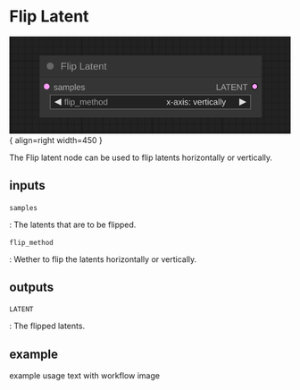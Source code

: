 # Flip Latent

![Flip Latent node](../media/FlipLatent.svg){ align=right width=450 }

The Flip latent node can be used to flip latents horizontally or vertically.

## inputs

`samples`

:   The latents that are to be flipped.

`flip_method`

:   Wether to flip the latents horizontally or vertically.



## outputs

`LATENT`

:   The flipped latents.

## example

example usage text with workflow image